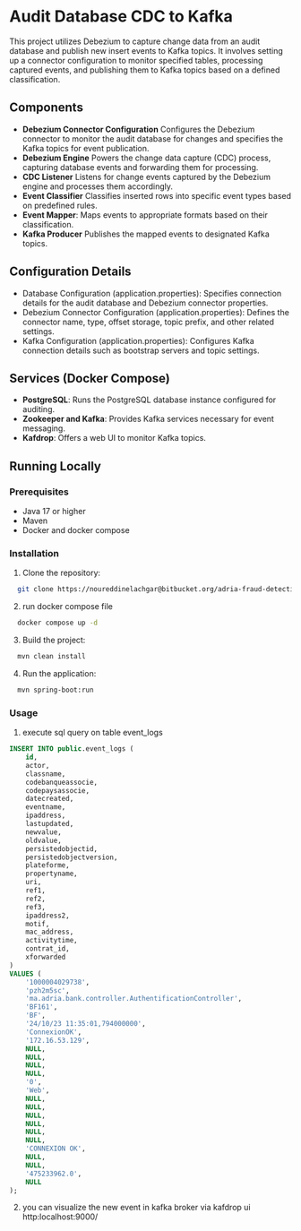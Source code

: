 # Audit Database CDC to Kafka

This project utilizes Debezium to capture change data from an audit database and publish new insert events to Kafka topics. It involves setting up a connector configuration to monitor specified tables, processing captured events, and publishing them to Kafka topics based on a defined classification.

## Components
- **Debezium Connector Configuration**
Configures the Debezium connector to monitor the audit database for changes and specifies the Kafka topics for event publication.
- **Debezium Engine**
Powers the change data capture (CDC) process, capturing database events and forwarding them for processing.
- **CDC Listener**
Listens for change events captured by the Debezium engine and processes them accordingly.
- **Event Classifier**
Classifies inserted rows into specific event types based on predefined rules.
- **Event Mapper**:
Maps events to appropriate formats based on their classification.
- **Kafka Producer**
Publishes the mapped events to designated Kafka topics.

## Configuration Details
 
- Database Configuration (application.properties):
Specifies connection details for the audit database and Debezium connector properties.
- Debezium Connector Configuration (application.properties):
Defines the connector name, type, offset storage, topic prefix, and other related settings.
- Kafka Configuration (application.properties):
Configures Kafka connection details such as bootstrap servers and topic settings.

## Services (Docker Compose)
- **PostgreSQL**: Runs the PostgreSQL database instance configured for auditing.
- **Zookeeper and Kafka**: Provides Kafka services necessary for event messaging.
- **Kafdrop**: Offers a web UI to monitor Kafka topics.

## Running Locally

### Prerequisites
- Java 17 or higher
- Maven
- Docker and docker compose

### Installation

1. Clone the repository:
```bash
  git clone https://noureddinelachgar@bitbucket.org/adria-fraud-detection/adapter.git
```
2. run docker compose file
```bash
  docker compose up -d
```
3. Build the project:
```bash
  mvn clean install
```
4. Run the application:
```bash
  mvn spring-boot:run
```
### Usage

1. execute sql query on table event_logs 
```sql
INSERT INTO public.event_logs (
    id,
    actor,
    classname,
    codebanqueassocie,
    codepaysassocie,
    datecreated,
    eventname,
    ipaddress,
    lastupdated,
    newvalue,
    oldvalue,
    persistedobjectid,
    persistedobjectversion,
    plateforme,
    propertyname,
    uri,
    ref1,
    ref2,
    ref3,
    ipaddress2,
    motif,
    mac_address,
    activitytime,
    contrat_id,
    xforwarded
)
VALUES (
    '1000004029738',
    'pzh2m5sc',
    'ma.adria.bank.controller.AuthentificationController',
    'BF161',
    'BF',
    '24/10/23 11:35:01,794000000',
    'ConnexionOK',
    '172.16.53.129',
    NULL,
    NULL,
    NULL,
    NULL,
    '0',
    'Web',
    NULL,
    NULL,
    NULL,
    NULL,
    NULL,
    NULL,
    'CONNEXION OK',
    NULL,
    NULL,
    '475233962.0',
    NULL
);
```
2. you can visualize the new event in kafka broker via kafdrop ui http:localhost:9000/
